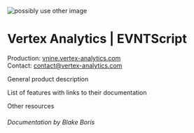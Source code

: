 ![possibly use other image](https://c.smartrecruiters.com/sr-company-logo-prod/59b85cbfe4b0081548fcf4d6/huge?r=s3&_1507067621421)
# Vertex Analytics | EVNTScript

Production: [vnine.vertex-analytics.com](https://vnine.vertex-analytics.com)  
Contact: contact@vertex-analytics.com

General product description  

List of features with links to their documentation

Other resources

###### Documentation by Blake Boris
